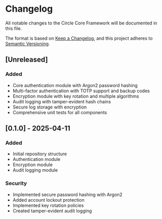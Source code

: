 # Changelog

All notable changes to the Circle Core Framework will be documented in this file.

The format is based on [Keep a Changelog](https://keepachangelog.com/en/1.0.0/),
and this project adheres to [Semantic Versioning](https://semver.org/spec/v2.0.0.html).

## [Unreleased]

### Added
- Core authentication module with Argon2 password hashing
- Multi-factor authentication with TOTP support and backup codes
- Encryption module with key rotation and multiple algorithms
- Audit logging with tamper-evident hash chains
- Secure log storage with encryption
- Comprehensive unit tests for all components

## [0.1.0] - 2025-04-11

### Added
- Initial repository structure
- Authentication module
- Encryption module
- Audit logging module

### Security
- Implemented secure password hashing with Argon2
- Added account lockout protection
- Implemented key rotation policies
- Created tamper-evident audit logging
